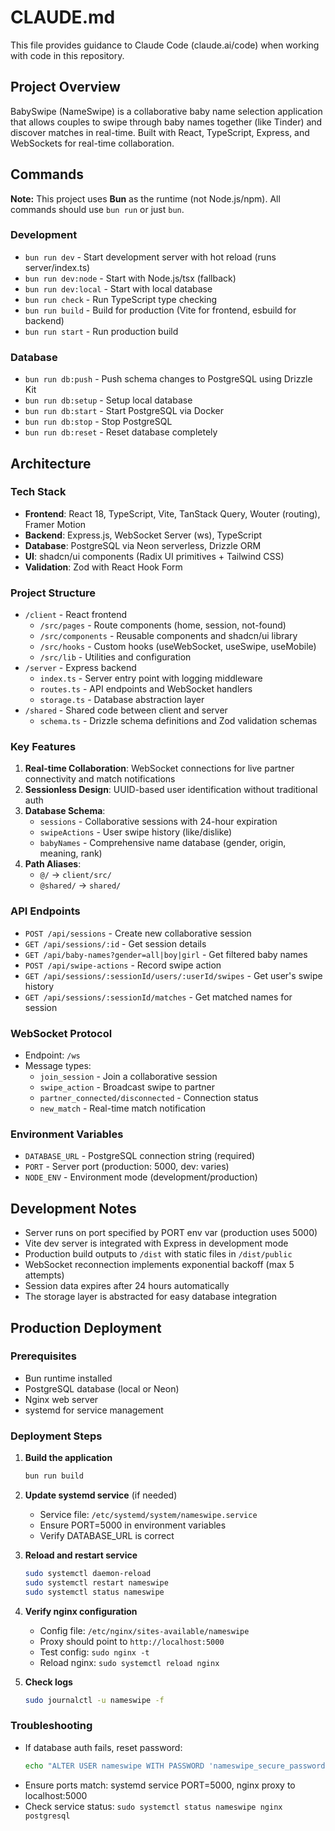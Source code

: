# CLAUDE.md

This file provides guidance to Claude Code (claude.ai/code) when working with code in this repository.

## Project Overview

BabySwipe (NameSwipe) is a collaborative baby name selection application that allows couples to swipe through baby names together (like Tinder) and discover matches in real-time. Built with React, TypeScript, Express, and WebSockets for real-time collaboration.

## Commands

**Note:** This project uses **Bun** as the runtime (not Node.js/npm). All commands should use `bun run` or just `bun`.

### Development
- `bun run dev` - Start development server with hot reload (runs server/index.ts)
- `bun run dev:node` - Start with Node.js/tsx (fallback)
- `bun run dev:local` - Start with local database
- `bun run check` - Run TypeScript type checking
- `bun run build` - Build for production (Vite for frontend, esbuild for backend)
- `bun run start` - Run production build

### Database
- `bun run db:push` - Push schema changes to PostgreSQL using Drizzle Kit
- `bun run db:setup` - Setup local database
- `bun run db:start` - Start PostgreSQL via Docker
- `bun run db:stop` - Stop PostgreSQL
- `bun run db:reset` - Reset database completely

## Architecture

### Tech Stack
- **Frontend**: React 18, TypeScript, Vite, TanStack Query, Wouter (routing), Framer Motion
- **Backend**: Express.js, WebSocket Server (ws), TypeScript
- **Database**: PostgreSQL via Neon serverless, Drizzle ORM
- **UI**: shadcn/ui components (Radix UI primitives + Tailwind CSS)
- **Validation**: Zod with React Hook Form

### Project Structure
- `/client` - React frontend
  - `/src/pages` - Route components (home, session, not-found)
  - `/src/components` - Reusable components and shadcn/ui library
  - `/src/hooks` - Custom hooks (useWebSocket, useSwipe, useMobile)
  - `/src/lib` - Utilities and configuration
- `/server` - Express backend
  - `index.ts` - Server entry point with logging middleware
  - `routes.ts` - API endpoints and WebSocket handlers
  - `storage.ts` - Database abstraction layer
- `/shared` - Shared code between client and server
  - `schema.ts` - Drizzle schema definitions and Zod validation schemas

### Key Features
1. **Real-time Collaboration**: WebSocket connections for live partner connectivity and match notifications
2. **Sessionless Design**: UUID-based user identification without traditional auth
3. **Database Schema**:
   - `sessions` - Collaborative sessions with 24-hour expiration
   - `swipeActions` - User swipe history (like/dislike)
   - `babyNames` - Comprehensive name database (gender, origin, meaning, rank)
4. **Path Aliases**:
   - `@/` → `client/src/`
   - `@shared/` → `shared/`

### API Endpoints
- `POST /api/sessions` - Create new collaborative session
- `GET /api/sessions/:id` - Get session details
- `GET /api/baby-names?gender=all|boy|girl` - Get filtered baby names
- `POST /api/swipe-actions` - Record swipe action
- `GET /api/sessions/:sessionId/users/:userId/swipes` - Get user's swipe history
- `GET /api/sessions/:sessionId/matches` - Get matched names for session

### WebSocket Protocol
- Endpoint: `/ws`
- Message types:
  - `join_session` - Join a collaborative session
  - `swipe_action` - Broadcast swipe to partner
  - `partner_connected/disconnected` - Connection status
  - `new_match` - Real-time match notification

### Environment Variables
- `DATABASE_URL` - PostgreSQL connection string (required)
- `PORT` - Server port (production: 5000, dev: varies)
- `NODE_ENV` - Environment mode (development/production)

## Development Notes
- Server runs on port specified by PORT env var (production uses 5000)
- Vite dev server is integrated with Express in development mode
- Production build outputs to `/dist` with static files in `/dist/public`
- WebSocket reconnection implements exponential backoff (max 5 attempts)
- Session data expires after 24 hours automatically
- The storage layer is abstracted for easy database integration

## Production Deployment

### Prerequisites
- Bun runtime installed
- PostgreSQL database (local or Neon)
- Nginx web server
- systemd for service management

### Deployment Steps

1. **Build the application**
   ```bash
   bun run build
   ```

2. **Update systemd service** (if needed)
   - Service file: `/etc/systemd/system/nameswipe.service`
   - Ensure PORT=5000 in environment variables
   - Verify DATABASE_URL is correct

3. **Reload and restart service**
   ```bash
   sudo systemctl daemon-reload
   sudo systemctl restart nameswipe
   sudo systemctl status nameswipe
   ```

4. **Verify nginx configuration**
   - Config file: `/etc/nginx/sites-available/nameswipe`
   - Proxy should point to `http://localhost:5000`
   - Test config: `sudo nginx -t`
   - Reload nginx: `sudo systemctl reload nginx`

5. **Check logs**
   ```bash
   sudo journalctl -u nameswipe -f
   ```

### Troubleshooting
- If database auth fails, reset password:
  ```bash
  echo "ALTER USER nameswipe WITH PASSWORD 'nameswipe_secure_password';" | sudo -u postgres psql -d nameswipe
  ```
- Ensure ports match: systemd service PORT=5000, nginx proxy to localhost:5000
- Check service status: `sudo systemctl status nameswipe nginx postgresql`